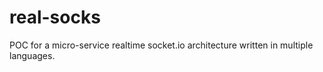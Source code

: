 # real-socks
POC for a micro-service realtime socket.io architecture written in multiple languages.
